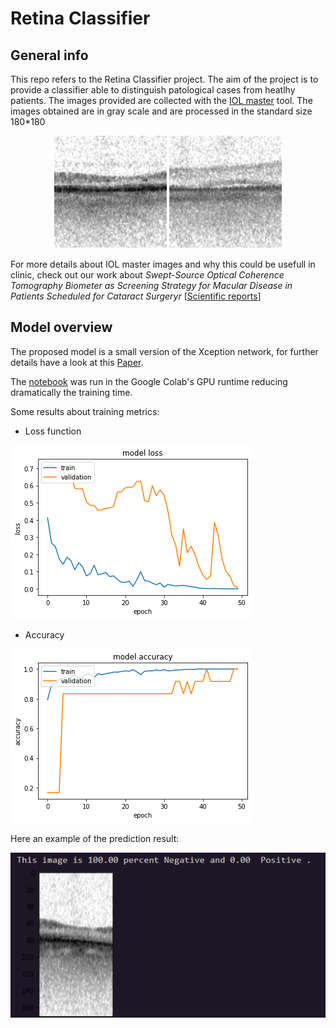 # Retina Classifier
## General info
This repo refers to the Retina Classifier project. The aim of the project is to provide a classifier able to distinguish patological cases from heatlhy patients. 
The images provided are collected with the [IOL master](https://www.zeiss.com/meditec/int/product-portfolio/optical-biometers/iolmaster-500.html) tool. The images obtained are in gray scale and are processed in the standard size 180*180 


<p align="center">
  <img width="180" height="180" src="./IOL_919_N.jpg">
  <img width="180" height="180" src="./IOL_955_P.jpg">
</p>

For more details about IOL master images and why this could be usefull in clinic, check out our work about *Swept-Source Optical Coherence Tomography Biometer as Screening Strategy for Macular Disease in Patients Scheduled for Cataract Surgeryr* [[Scientific reports](https://www.nature.com/articles/s41598-019-46243-3#Abs1)]

## Model overview

 The proposed model is a small version of the Xception network, for further details have a look at this [Paper](https://arxiv.org/abs/1610.02357).


The [notebook](./retina_classifier.ipynb) was run in the Google Colab's GPU runtime reducing dramatically the training time. 

Some results about training metrics:

- Loss function 

![loss](./loss.png)

- Accuracy

![accuracy](./accuracy.png)


Here an example of the prediction result: 

![result](./result.png)